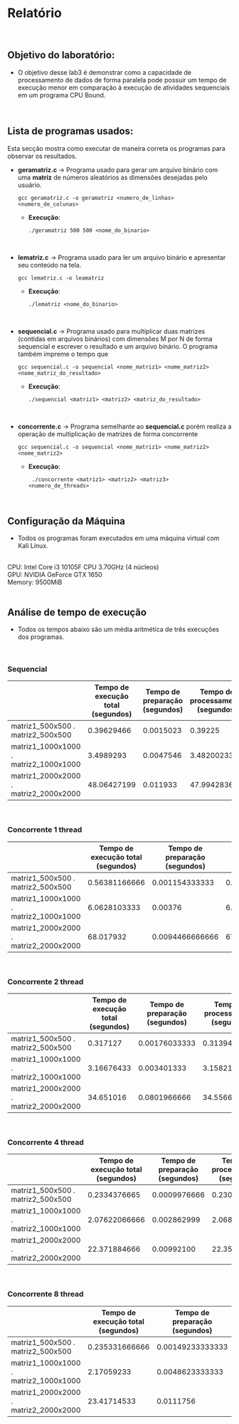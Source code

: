 
# Relatório

<br>

## Objetivo do laboratório:

- O objetivo desse lab3 é demonstrar como a capacidade de processamento de dados de forma paralela pode possuir um tempo de execução menor em comparação à execução de atividades sequenciais em um programa CPU Bound.

<br>

## Lista de programas usados:

Esta secção mostra como executar de maneira correta os programas para observar os resultados.

- **geramatriz.c** -> Programa usado para gerar um arquivo binário com uma **matriz** de números aleatórios as dimensões desejadas pelo usuário.

  ``` gcc geramatriz.c -o geramatriz <numero_de_linhas> <numero_de_colunas> ```

  - **Execução**:

    ``` ./geramatriz 500 500 <nome_do_binario> ```




<br>

- **lematriz.c** -> Programa usado para ler um arquivo binário e apresentar seu conteúdo na tela.

  ``` gcc lematriz.c -o leamatriz ```

  - **Execução**:

     ``` ./lematriz <nome_do_binario> ```



<br>

- **sequencial.c** -> Programa usado para multiplicar duas matrizes (contidas em arquivos binários) com dimensões M por N de forma sequencial e escrever o resultado e um arquivo binário. O programa também impreme o tempo que 

  ``` gcc sequencial.c -o sequencial <nome_matriz1> <nome_matriz2> <nome_matriz_do_resultado> ```

  - **Execução**:

      ``` ./sequencial <matriz1> <matriz2> <matriz_do_resultado> ```



<br>

- **concorrente.c** -> Programa semelhante ao **sequencial.c** porém realiza a operação de multiplicação de matrizes de forma concorrente

  ``` gcc sequencial.c -o sequencial <nome_matriz1> <nome_matriz2> <nome_matriz2> ```

  - **Execução**:

      ``` ./concorrente <matriz1> <matriz2> <matriz3> <numero_de_threads>```

<br>

## Configuração da Máquina

- Todos os programas foram executados em uma máquina virtual com Kali Linux.

<br>
  CPU: Intel Core i3 10105F CPU 3.70GHz (4 núcleos) <br>
  GPU: NVIDIA GeForce GTX 1650<br>
  Memory: 9500MiB 

<br>
<br>


## Análise de tempo de execução

- Todos os tempos abaixo são um média aritmética de três execuções dos programas.
<br>

### Sequencial

|        | Tempo de execução total (segundos) | Tempo de preparação (segundos) | Tempo de processamento (segundos) | Tempo de finalização (segundos) |
|--------|------------------------------------|-----------------------------------|-----------------------------------|---------------------------------|
| matriz1_500x500 . matriz2_500x500 | 0.39629466  | 0.0015023 | 0.39225 |  0.0025393 |
| matriz1_1000x1000 . matriz2_1000x1000 | 3.4989293 | 0.0047546| 3.48200233|  0.012172333|
| matriz1_2000x2000 . matriz2_2000x2000 | 48.06427199 | 0.011933  | 47.99428366 | 0.05805466 |

<br>

### Concorrente 1 thread

|        | Tempo de execução total (segundos) | Tempo de preparação (segundos) | Tempo de processamento (segundos) | Tempo de finalização (segundos) |
|--------|------------------------------------|-----------------------------------|-----------------------------------|---------------------------------|
| matriz1_500x500 . matriz2_500x500 | 0.56381166666  | 0.001154333333 | 0.561533666 |  0.001123666666 |
| matriz1_1000x1000 . matriz2_1000x1000 | 6.0628103333 | 0.00376 | 6.055683666666667 |   0.0033666666 |
| matriz1_2000x2000 . matriz2_2000x2000 | 68.017932 |0.0094466666666 | 67.997206666 | 0.0112786666666 |

<br>

### Concorrente 2 thread

|        | Tempo de execução total (segundos) | Tempo de preparação (segundos) | Tempo de processamento (segundos) | Tempo de finalização (segundos) |
|--------|------------------------------------|-----------------------------------|-----------------------------------|---------------------------------|
| matriz1_500x500 . matriz2_500x500 | 0.317127  | 0.00176033333 | 0.31394766666  |  0.001419000000 |
| matriz1_1000x1000 . matriz2_1000x1000 | 3.16676433 | 0.003401333 | 3.158213 |  0.005150 |
| matriz1_2000x2000 . matriz2_2000x2000 | 34.651016 | 0.0801966666 | 34.556617 | 0.01420233333333 |

<br>


### Concorrente 4 thread

|        | Tempo de execução total (segundos) | Tempo de preparação (segundos) | Tempo de processamento (segundos) | Tempo de finalização (segundos) |
|--------|------------------------------------|-----------------------------------|-----------------------------------|---------------------------------|
| matriz1_500x500 . matriz2_500x500 | 0.2334376665  | 0.0009976666| 0.230909 | 0.001531 |
| matriz1_1000x1000 . matriz2_1000x1000 | 2.07622066666 | 0.002862999| 2.0680176666 | 0.00534 |
| matriz1_2000x2000 . matriz2_2000x2000 | 22.371884666 | 0.00992100 | 22.35016066 | 0.011803 |


<br>

### Concorrente 8 thread

|        | Tempo de execução total (segundos) | Tempo de preparação (segundos) | Tempo de processamento (segundos) | Tempo de finalização (segundos) |
|--------|------------------------------------|-----------------------------------|-----------------------------------|---------------------------------|
| matriz1_500x500 . matriz2_500x500 | 0.235331666666  | 0.00149233333333 | 0.231527999999| 0.0023113333333 |
| matriz1_1000x1000 . matriz2_1000x1000 | 2.17059233 | 0.0048623333333| 2.16176066 | 0.00396933 |
| matriz1_2000x2000 . matriz2_2000x2000 | 23.41714533 | 0.0111756 | 23.39367133  | 0.0122333 |


